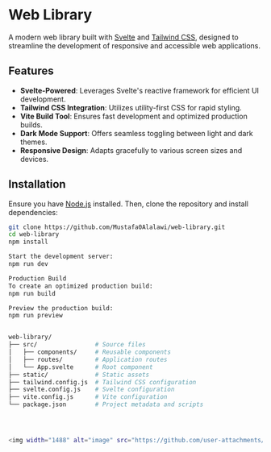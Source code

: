 # Web Library

A modern web library built with [Svelte](https://svelte.dev/) and [Tailwind CSS](https://tailwindcss.com/), designed to streamline the development of responsive and accessible web applications.

## Features

- **Svelte-Powered**: Leverages Svelte's reactive framework for efficient UI development.
- **Tailwind CSS Integration**: Utilizes utility-first CSS for rapid styling.
- **Vite Build Tool**: Ensures fast development and optimized production builds.
- **Dark Mode Support**: Offers seamless toggling between light and dark themes.
- **Responsive Design**: Adapts gracefully to various screen sizes and devices.

## Installation

Ensure you have [Node.js](https://nodejs.org/) installed. Then, clone the repository and install dependencies:

```bash
git clone https://github.com/Mustafa0Alalawi/web-library.git
cd web-library
npm install

Start the development server:
npm run dev

Production Build
To create an optimized production build:
npm run build

Preview the production build:
npm run preview


web-library/
├── src/                # Source files
│   ├── components/     # Reusable components
│   ├── routes/         # Application routes
│   └── App.svelte      # Root component
├── static/             # Static assets
├── tailwind.config.js  # Tailwind CSS configuration
├── svelte.config.js    # Svelte configuration
├── vite.config.js      # Vite configuration
└── package.json        # Project metadata and scripts




<img width="1488" alt="image" src="https://github.com/user-attachments/assets/16951462-90e1-4895-aad7-af7a5cc2d992" />
